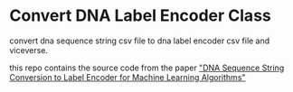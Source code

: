 # Convert DNA Label Encoder Class
convert dna sequence string csv file to dna label encoder csv file and viceverse.

this repo contains the source code from the paper ["DNA Sequence String Conversion to Label Encoder for Machine Learning Algorithms"](https://ernest-bonat.medium.com/dna-sequence-string-conversion-to-label-encoder-for-machine-learning-algorithms-8c3dac20437a)
